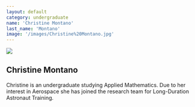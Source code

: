 ```yaml
---
layout: default
category: undergraduate
name: 'Christine Montano'
last_name: 'Montano'
image: '/images/Christine%20Montano.jpg'
---
```


<img src="{{ page.image }}">

<h2 class="team-title">Christine Montano</h2>
<h4 class="team-position"></h4>
<p>Christine is an undergraduate studying Applied Mathematics. Due to her interest in Aerospace she has joined the research team for Long-Duration Astronaut Training. </p>
<ul class="team-member-other-info"></ul>